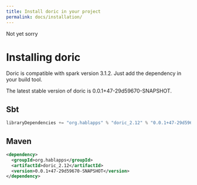```yaml
---
title: Install doric in your project
permalink: docs/installation/
---
```

Not yet sorry
# Installing doric
Doric is compatible with spark version 3.1.2. Just add the dependency in your build tool.

The latest stable version of doric is 0.0.1+47-29d59670-SNAPSHOT.

## Sbt
```scala
libraryDependencies += "org.hablapps" % "doric_2.12" % "0.0.1+47-29d59670-SNAPSHOT"
```
## Maven
```xml
<dependency>
  <groupId>org.hablapps</groupId>
  <artifactId>doric_2.12</artifactId>
  <version>0.0.1+47-29d59670-SNAPSHOT</version>
</dependency>
```
